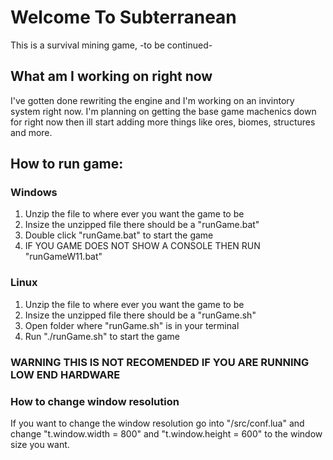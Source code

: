 # Welcome To Subterranean
This is a survival mining game, -to be continued-

## What am I working on right now
I've gotten done rewriting the engine and I'm working on an invintory system right now. I'm planning on getting the base game machenics down for right now then ill start adding more things like ores, biomes, structures and more.

## How to run game:
### Windows
1. Unzip the file to where ever you want the game to be
2. Insize the unzipped file there should be a "runGame.bat"
3. Double click "runGame.bat" to start the game
4. IF YOU GAME DOES NOT SHOW A CONSOLE THEN RUN "runGameW11.bat"
### Linux
1. Unzip the file to where ever you want the game to be
2. Insize the unzipped file there should be a "runGame.sh"
3. Open folder where "runGame.sh" is in your terminal
4. Run "./runGame.sh" to start the game
### WARNING THIS IS NOT RECOMENDED IF YOU ARE RUNNING LOW END HARDWARE
### How to change window resolution
If you want to change the window resolution go into "/src/conf.lua" and change "t.window.width = 800" and "t.window.height = 600" to the window size you want.
